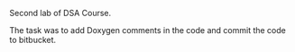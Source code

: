 Second lab of DSA Course. 

The task was to add Doxygen comments in the code and commit the code to bitbucket. 

